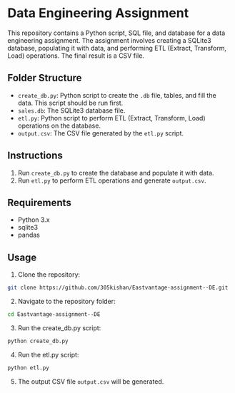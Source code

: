 # Data Engineering Assignment

This repository contains a Python script, SQL file, and database for a data engineering assignment. The assignment involves creating a SQLite3 database, populating it with data, and performing ETL (Extract, Transform, Load) operations. The final result is a CSV file.

## Folder Structure

- `create_db.py`: Python script to create the `.db` file, tables, and fill the data. This script should be run first.
- `sales.db`: The SQLite3 database file.
- `etl.py`: Python script to perform ETL (Extract, Transform, Load) operations on the database.
- `output.csv`: The CSV file generated by the `etl.py` script.

## Instructions

1. Run `create_db.py` to create the database and populate it with data.
2. Run `etl.py` to perform ETL operations and generate `output.csv`.

## Requirements

- Python 3.x
- sqlite3
- pandas

## Usage

1. Clone the repository:
```bash
git clone https://github.com/305kishan/Eastvantage-assignment--DE.git
```

2. Navigate to the repository folder:
```bash
cd Eastvantage-assignment--DE
```

3. Run the create_db.py script:
```bash
python create_db.py
```

4. Run the etl.py script:
```bash
python etl.py
```

5. The output CSV file `output.csv` will be generated.

